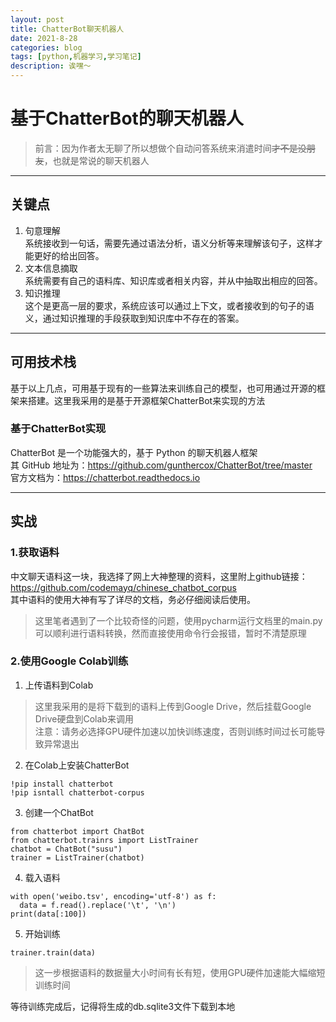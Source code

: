 ```yaml
---
layout: post
title: ChatterBot聊天机器人
date: 2021-8-28
categories: blog
tags: [python,机器学习,学习笔记]
description: 诶嘿～
---    
```


# 基于ChatterBot的聊天机器人  
> 前言：因为作者太无聊了所以想做个自动问答系统来消遣时间~~才不是没朋友~~，也就是常说的聊天机器人  

---

## 关键点  
1. 句意理解  
   系统接收到一句话，需要先通过语法分析，语义分析等来理解该句子，这样才能更好的给出回答。  
2. 文本信息摘取  
   系统需要有自己的语料库、知识库或者相关内容，并从中抽取出相应的回答。  
3. 知识推理  
   这个是更高一层的要求，系统应该可以通过上下文，或者接收到的句子的语义，通过知识推理的手段获取到知识库中不存在的答案。  

---

## 可用技术栈
基于以上几点，可用基于现有的一些算法来训练自己的模型，也可用通过开源的框架来搭建。这里我采用的是基于开源框架ChatterBot来实现的方法  
### 基于ChatterBot实现  
ChatterBot 是一个功能强大的，基于 Python 的聊天机器人框架  
其 GitHub 地址为：<https://github.com/gunthercox/ChatterBot/tree/master>   
官方文档为：<https://chatterbot.readthedocs.io>    

---

## 实战
### 1.获取语料
中文聊天语料这一块，我选择了网上大神整理的资料，这里附上github链接：  
<https://github.com/codemayq/chinese_chatbot_corpus>   
其中语料的使用大神有写了详尽的文档，务必仔细阅读后使用。  
> 这里笔者遇到了一个比较奇怪的问题，使用pycharm运行文档里的main.py可以顺利进行语料转换，然而直接使用命令行会报错，暂时不清楚原理  



### 2.使用Google Colab训练  
1. 上传语料到Colab  
> 这里我采用的是将下载到的语料上传到Google Drive，然后挂载Google Drive硬盘到Colab来调用  
> 注意：请务必选择GPU硬件加速以加快训练速度，否则训练时间过长可能导致异常退出  

2. 在Colab上安装ChatterBot  

```
!pip install chatterbot
!pip isntall chatterbot-corpus
```  
3. 创建一个ChatBot  

```
from chatterbot import ChatBot
from chatterbot.trainrs import ListTrainer
chatbot = ChatBot("susu")
trainer = ListTrainer(chatbot) 
```  
4. 载入语料  

```
with open('weibo.tsv', encoding='utf-8') as f:
  data = f.read().replace('\t', '\n')
print(data[:100])
```  
5. 开始训练  

```
trainer.train(data)
```  
> 这一步根据语料的数据量大小时间有长有短，使用GPU硬件加速能大幅缩短训练时间  

等待训练完成后，记得将生成的db.sqlite3文件下载到本地  
